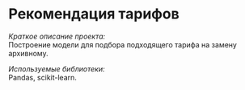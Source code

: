 # Рекомендация тарифов
*Краткое описание проекта:*  
Построение модели для подбора подходящего тарифа на замену архивному.  

*Используемые библиотеки:*  
Pandas, scikit-learn.
